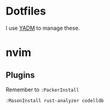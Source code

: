 # Dotfiles

I use [YADM](https://yadm.io/docs/getting_started) to manage these.

# nvim

## Plugins

Remember to `:PackerInstall`

```
:MasonInstall rust-analyzer codelldb
```
